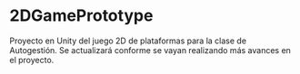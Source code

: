 # 2DGamePrototype
Proyecto en Unity del juego 2D de plataformas para la clase de Autogestión.
Se actualizará conforme se vayan realizando más avances en el proyecto.
